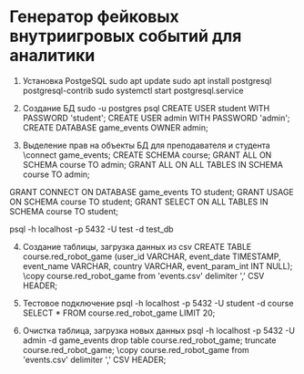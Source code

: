 # Генератор фейковых внутриигровых событий для аналитики

1. Установка PostgeSQL
sudo apt update
sudo apt install postgresql postgresql-contrib
sudo systemctl start postgresql.service

2. Создание БД
sudo -u postgres psql
CREATE USER student WITH PASSWORD 'student';
CREATE USER admin WITH PASSWORD 'admin';
CREATE DATABASE game_events OWNER admin;

3. Выделение прав на объекты БД для преподавателя и студента
\connect game_events;
CREATE SCHEMA course;
GRANT ALL ON SCHEMA course TO admin;
GRANT ALL ON ALL TABLES IN SCHEMA course TO admin;

GRANT CONNECT ON DATABASE game_events TO student;
GRANT USAGE ON SCHEMA course TO student;
GRANT SELECT ON ALL TABLES IN SCHEMA course TO student;

psql -h localhost -p 5432 -U test -d test_db

4. Создание таблицы, загрузка данных из csv
CREATE TABLE course.red_robot_game (user_id VARCHAR, event_date TIMESTAMP, event_name VARCHAR, country VARCHAR, event_param_int INT NULL);
\copy course.red_robot_game from 'events.csv' delimiter ',' CSV HEADER;

5. Тестовое подключение
psql -h localhost -p 5432 -U student -d course
SELECT * FROM course.red_robot_game LIMIT 20;

6. Очистка таблица, загрузка новых данных
psql -h localhost -p 5432 -U admin -d game_events
drop table course.red_robot_game;
truncate course.red_robot_game;
\copy course.red_robot_game from 'events.csv' delimiter ',' CSV HEADER;